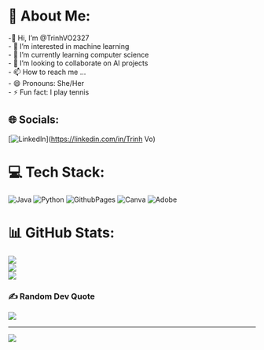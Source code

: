 # 💫 About Me:
-👋 Hi, I’m @TrinhVO2327<br>- 👀 I’m interested in machine learning<br>- 🌱 I’m currently learning computer science<br>- 💞️ I’m looking to collaborate on AI projects<br>- 📫 How to reach me ...<br>- 😄 Pronouns: She/Her<br>- ⚡ Fun fact: I play tennis<br>


## 🌐 Socials:
[![LinkedIn](https://img.shields.io/badge/LinkedIn-%230077B5.svg?logo=linkedin&logoColor=white)](https://linkedin.com/in/Trinh Vo) 

# 💻 Tech Stack:
![Java](https://img.shields.io/badge/java-%23ED8B00.svg?style=for-the-badge&logo=openjdk&logoColor=white) ![Python](https://img.shields.io/badge/python-3670A0?style=for-the-badge&logo=python&logoColor=ffdd54) ![GithubPages](https://img.shields.io/badge/github%20pages-121013?style=for-the-badge&logo=github&logoColor=white) ![Canva](https://img.shields.io/badge/Canva-%2300C4CC.svg?style=for-the-badge&logo=Canva&logoColor=white) ![Adobe](https://img.shields.io/badge/adobe-%23FF0000.svg?style=for-the-badge&logo=adobe&logoColor=white)
# 📊 GitHub Stats:
![](https://github-readme-stats.vercel.app/api?username=TrinhVO2327&theme=omni&hide_border=false&include_all_commits=true&count_private=false)<br/>
![](https://github-readme-streak-stats.herokuapp.com/?user=TrinhVO2327&theme=omni&hide_border=false)<br/>
![](https://github-readme-stats.vercel.app/api/top-langs/?username=TrinhVO2327&theme=omni&hide_border=false&include_all_commits=true&count_private=false&layout=compact)

### ✍️ Random Dev Quote
![](https://quotes-github-readme.vercel.app/api?type=horizontal&theme=radical)

---
[![](https://visitcount.itsvg.in/api?id=TrinhVO2327&icon=0&color=0)](https://visitcount.itsvg.in)

<!-- Proudly created with GPRM ( https://gprm.itsvg.in ) -->
<!---
TrinhVO2327/TrinhVO2327 is a ✨ special ✨ repository because its `README.md` (this file) appears on your GitHub profile.
You can click the Preview link to take a look at your changes.
--->
